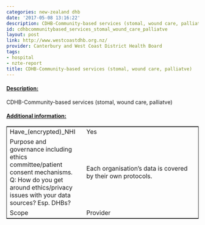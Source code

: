 ```yaml
---
categories: new-zealand dhb
date: '2017-05-08 13:16:22'
description: CDHB-Community-based services (stomal, wound care, palliatve)
id: cdhbcommunitybased_services_stomal_wound_care_palliatve
layout: post
link: http://www.westcoastdhb.org.nz/
provider: Canterbury and West Coast District Health Board
tags:
- hospital
- nzte-report
title: CDHB-Community-based services (stomal, wound care, palliatve)
---
```



 <h4> <u>Description:</u> </h4>
CDHB-Community-based services (stomal, wound care, palliatve)
 <h4> <u>Additional information:</u> </h4>
 <table style="border: 1px solid">
 <tr> <td width="40%">Have_(encrypted)_NHI</td> <td>Yes</td> </tr>
 <tr> <td width="40%">Purpose and governance including ethics committee/patient consent mechanisms. Q: How do you get around ethics/privacy issues with your data sources? Esp. DHBs?</td> <td>Each organisation’s data is covered by their own protocols. </td> </tr>
 <tr> <td width="40%">Scope</td> <td>Provider</td> </tr>
 </table>